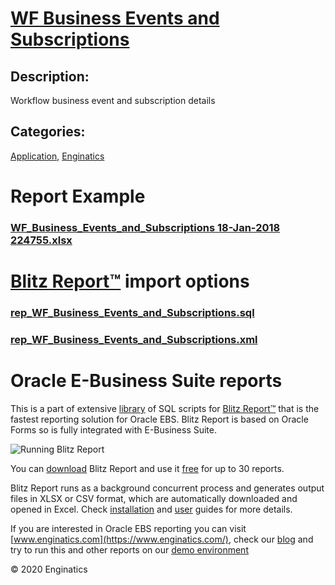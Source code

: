 # [WF Business Events and Subscriptions](https://www.enginatics.com/reports/wf-business-events-and-subscriptions)
## Description: 
Workflow business event and subscription details
## Categories: 
[Application](https://www.enginatics.com/library/?pg=1&category[]=Application), [Enginatics](https://www.enginatics.com/library/?pg=1&category[]=Enginatics)
# Report Example
### [WF_Business_Events_and_Subscriptions 18-Jan-2018 224755.xlsx](https://www.enginatics.com/example/wf-business-events-and-subscriptions)
# [Blitz Report™](https://www.enginatics.com/blitz-report) import options
### [rep_WF_Business_Events_and_Subscriptions.sql](https://www.enginatics.com/export/wf-business-events-and-subscriptions)
### [rep_WF_Business_Events_and_Subscriptions.xml](https://www.enginatics.com/xml/wf-business-events-and-subscriptions)
# Oracle E-Business Suite reports

This is a part of extensive [library](https://www.enginatics.com/library/) of SQL scripts for [Blitz Report™](https://www.enginatics.com/blitz-report/) that is the fastest reporting solution for Oracle EBS. Blitz Report is based on Oracle Forms so is fully integrated with E-Business Suite. 

![Running Blitz Report](https://www.enginatics.com/wp-content/uploads/2018/01/Running-blitz-report.png) 

You can [download](https://www.enginatics.com/download/) Blitz Report and use it [free](https://www.enginatics.com/pricing/) for up to 30 reports. 

Blitz Report runs as a background concurrent process and generates output files in XLSX or CSV format, which are automatically downloaded and opened in Excel. Check [installation](https://www.enginatics.com/installation-guide/) and [user](https://www.enginatics.com/user-guide/) guides for more details.

If you are interested in Oracle EBS reporting you can visit [www.enginatics.com](https://www.enginatics.com/), check our [blog](https://www.enginatics.com/blog) and try to run this and other reports on our [demo environment](http://demo.enginatics.com/)

© 2020 Enginatics